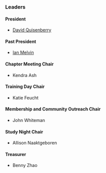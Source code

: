 <!--### Leaders
-->
### Leaders
#### President
* [David Quisenberry](mailto://david.quisenberry@owasp.org)
#### Past President
* [Ian Melvin](mailto://ian.melvin@owasp.org)
#### Chapter Meeting Chair
* Kendra Ash
#### Training Day Chair
* Katie Feucht
#### Membership and Community Outreach Chair
* John Whiteman
#### Study Night Chair
* Allison Naaktgeboren
#### Treasurer
* Benny Zhao

